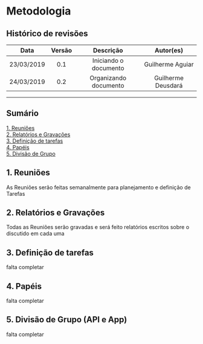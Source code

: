 # Metodologia

## Histórico de revisões
|   Data   |  Versão  |        Descrição       |          Autor(es)          |
|:--------:|:--------:|:----------------------:|:---------------------------:|
|23/03/2019|   0.1    | Iniciando o documento       |   Guilherme Aguiar  |
|24/03/2019|   0.2    | Organizando documento       |   Guilherme Deusdará |

---------------------------

## Sumário
[1. Reuniôes](#1-reuniões) <br>
[2. Relatórios e Gravações](#2-relatórios-e-gravações) <br>
[3. Definição de tarefas](#3-definição-de-tarefas) <br>
[4. Papéis](#4-papéis)<br>
[5. Divisão de Grupo](#5-divisão-de-grupo-(api-e-app))<br>

## 1. Reuniões

As Reuniões serão feitas semanalmente para planejamento e definição de Tarefas

## 2. Relatórios e Gravações

Todas as Reuniões serão gravadas e será feito relatórios escritos sobre o discutido em cada uma

## 3. Definição de tarefas

falta completar
 
## 4. Papéis

falta completar

## 5. Divisão de Grupo (API e App)

falta completar